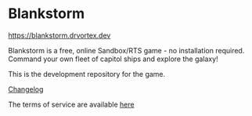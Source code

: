 # Blankstorm

https://blankstorm.drvortex.dev

Blankstorm is a free, online Sandbox/RTS game - no installation required. Command your own fleet of capitol ships and explore the galaxy!

This is the development repository for the game.

[Changelog](https://bs.drvortex.dev/versions)

The terms of service are available [here](https://bs.drvortex.dev/tos)
